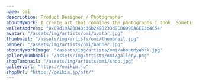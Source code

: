 ```yaml
---
name: omi
description: Product Designer / Photographer
aboutMyWork: I create art that combines the photographs I took. Sometimes 3D art. / Photography / Digital Art
walletAddress: "0xC9d19A28B43c36b2498233d9CD0998A6EE3b4C54"
avatar: "/assets/img/artists/omi/avatar.jpg"
thumbnail: "/assets/img/artists/omi/thumbnail.jpg"
banner: "/assets/img/artists/omi/banner.jpg"
aboutMyWorkImage: "/assets/img/artists/omi/aboutMyWork.jpg"
galleryTumbnail: "/assets/img/artists/omi/gallery.png"
shopTumbnail: "/assets/img/artists/omi/shop.jpg"
galleryUrl: "https://omikim.jp"
shopUrl: "https://omikim.jp/nft/"
---
```

